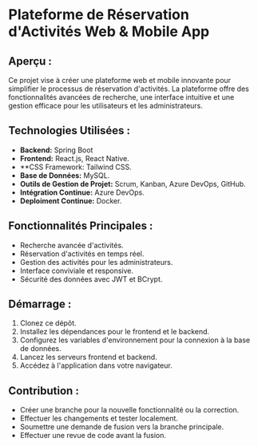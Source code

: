 # Plateforme de Réservation d'Activités Web & Mobile App




## Aperçu :
Ce projet vise à créer une plateforme web et mobile innovante pour simplifier le processus de réservation d'activités. La plateforme offre des fonctionnalités avancées de recherche, une interface intuitive et une gestion efficace pour les utilisateurs et les administrateurs.

## Technologies Utilisées :
- **Backend:** Spring Boot
- **Frontend:** React.js, React Native.
- **CSS Framework: Tailwind CSS.
- **Base de Données:** MySQL.
- **Outils de Gestion de Projet:** Scrum, Kanban, Azure DevOps, GitHub.
- **Intégration Continue:** Azure DevOps.
- **Deploiment Continue:** Docker.

## Fonctionnalités Principales :
- Recherche avancée d'activités.
- Réservation d'activités en temps réel.
- Gestion des activités pour les administrateurs.
- Interface conviviale et responsive.
- Sécurité des données avec JWT et BCrypt.

## Démarrage :
1. Clonez ce dépôt.
2. Installez les dépendances pour le frontend et le backend.
3. Configurez les variables d'environnement pour la connexion à la base de données.
4. Lancez les serveurs frontend et backend.
5. Accédez à l'application dans votre navigateur.

## Contribution :

- Créer une branche pour la nouvelle fonctionnalité ou la correction.
- Effectuer les changements et tester localement.
- Soumettre une demande de fusion vers la branche principale.
- Effectuer une revue de code avant la fusion.
